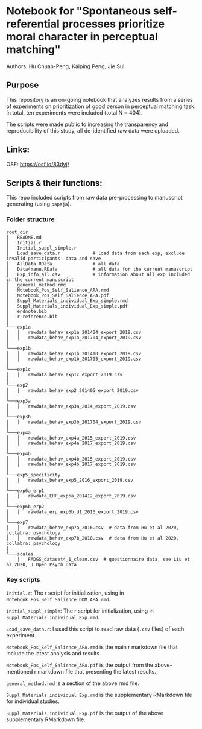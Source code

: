 # Notebook for "Spontaneous self-referential processes prioritize moral character in perceptual matching"

Authors: Hu Chuan-Peng, Kaiping Peng, Jie Sui

## Purpose

This repository is an on-going notebook that analyzes results from a series of experiments on prioritization of good person in perceptual matching task. In total, ten experiments were included (total N = 404).

The scripts were made public to increasing the transparency and reproducibility of this study, all de-identified raw data were uploaded.

## Links:

OSF: <https://osf.io/83dyj/>

## Scripts & their functions:

This repo included scripts from raw data pre-processing to manuscript generating (using `papaja`).

### Folder structure

```         
root_dir
│   README.md
│   Initial.r
│   Initial_suppl_simple.r
│   Load_save_data.r            # load data from each exp, exclude invalid participants' data and save
│   AllData.RData               # all data
│   Data4manu.RData             # all data for the current manuscript
│   Exp_info_all.csv            # information about all exp included in the current manuscript
│   general_method.rmd
│   Notebook_Pos_Self_Salience_APA.rmd
│   Notebook_Pos_Self_Salience_APA.pdf
│   Suppl_Materials_individual_Exp_simple.rmd
│   Suppl_Materials_individual_Exp_simple.pdf
│   endnote.bib
│   r-reference.bib
│
└───exp1a
│   │   rawdata_behav_exp1a_201404_export_2019.csv
│   │   rawdata_behav_exp1a_201704_export_2019.csv
│   
└───exp1b
│   │   rawdata_behav_exp1b_201410_export_2019.csv
│   │   rawdata_behav_exp1b_201705_export_2019.csv
│
└───exp1c
│   │   rawdata_behav_exp1c_export_2019.csv
│
└───exp2
│   │   rawdata_behav_exp2_201405_export_2019.csv
│
└───exp3a
│   │   rawdata_behav_exp3a_2014_export_2019.csv
│
└───exp3b
│   │   rawdata_behav_exp3b_201704_export_2019.csv
│
└───exp4a
│   │   rawdata_behav_exp4a_2015_export_2019.csv
│   │   rawdata_behav_exp4a_2017_export_2019.csv
│
└───exp4b
│   │   rawdata_behav_exp4b_2015_export_2019.csv
│   │   rawdata_behav_exp4b_2017_export_2019.csv
│
└───exp5_specificity
│   │   rawdata_behav_exp5_2016_export_2019.csv
│
└───exp6a_erp1
│   │   rawdata_ERP_exp6a_201412_export_2019.csv
│
└───exp6b_erp2
│   │   rawdata_erp_exp6b_d1_2016_export_2019.csv
│
└───exp7 
│   │   rawdata_behav_exp7a_2016.csv  # data from Hu et al 2020, collabra: psychology
│   │   rawdata_behav_exp7b_2018.csv  # data from Hu et al 2020, collabra: psychology
│
└───scales
    │   FADGS_dataset4_1_clean.csv  # questionnaire data, see Liu et al 2020, J Open Psych Data
```

### Key scripts

`Initial.r`: The r script for initialization, using in `Notebook_Pos_Self_Salience_DDM_APA.rmd`.

`Initial_suppl_simple`: The r script for initialization, using in `Suppl_Materials_individual_Exp.rmd`.

`Load_save_data.r`: I used this script to read raw data (`.csv` files) of each experiment.

`Notebook_Pos_Self_Salience_APA.rmd` is the main r markdown file that include the latest analysis and results.

`Notebook_Pos_Self_Salience_APA.pdf` is the output from the above-mentioned r markdown file that presenting the latest results.

`general_method.rmd` is a section of the above rmd file.

`Suppl_Materials_individual_Exp.rmd` is the supplementary RMarkdown file for individual studies.

`Suppl_Materials_individual_Exp.pdf` is the output of the above supplementary RMarkdown file.

